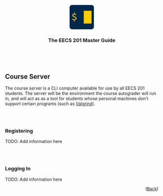 <div align="center">
    <a href="https://www.eecs.umich.edu/courses/eecs201/wn2023/"><img src="images/logo.png" alt="Logo" width="80" height="80"></a>
    <h3 align="center">The EECS 201 Master Guide</h3>
</div>
<br/>
<br/>
<br/>

## Course Server
The course server is a CLI computer available for use by all EECS 201 students. The server will be the environment the course autograder will run in, and will act as as a tool for students whose personal machines don't support certain programs (such as <a href="https://valgrind.org/">Valgrind</a>).

<br/>
<br/>

### Registering
TODO: Add information here

<br/>
<br/>

### Logging In
TODO: Add information here

<p align="right">(<a href="/README.md">Back</a>)</p>
